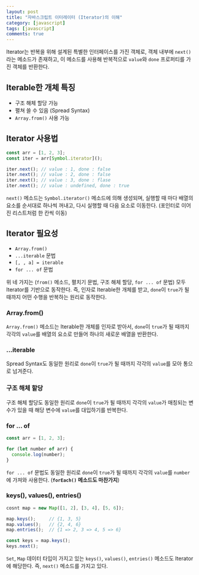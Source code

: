 ```yaml
---
layout: post
title: "자바스크립트 이터레이터 (Iterator)의 이해"
category: [javascript]
tags: [javascript]
comments: true
---
```


Iterator는 반복을 위해 설계된 특별한 인터페이스를 가진 객체로, 객체 내부에 `next()` 라는 메소드가 존재하고, 이 메소드를 사용해 반복적으로 `value`와 `done` 프로퍼티를 가진 객체를 반환한다.

## Iterable한 개체 특징

- 구조 해체 할당 가능
- 펼쳐 쓸 수 있음 (Spread Syntax)
- `Array.from()` 사용 가능

## Iterator 사용법

```javascript
const arr = [1, 2, 3];
const iter = arr[Symbol.iterator]();

iter.next(); // value : 1, done : false
iter.next(); // value : 2, done : false
iter.next(); // value : 3, done : flase
iter.next(); // value : undefined, done : true
```

`next()` 메소드는 `Symbol.iterator()` 메소드에 의해 생성되며, 실행할 때 마다 배열의 요소를 순서대로 하나씩 꺼내고, 다시 실행할 때 다음 요소로 이동한다. (포인터로 이어진 리스트처럼 한 칸씩 이동)

## Iterator 필요성

- `Array.from()`
- `...iterable` 문법
- `[, , a] = iterable`
- `for ... of` 문법

위 네 가지는 (`from()` 메소드, 펼치기 문법, 구조 해체 할당, `for ... of` 문법) 모두 Iterator를 기반으로 동작한다. 즉, 인자로 Iterable한 개체를 받고, `done`이 `true`가 될 때까지 어떤 수행을 반복하는 원리로 동작한다.

### Array.from()

`Array.from()` 메소드는 Iterable한 개체를 인자로 받아서, `done`이 `true`가 될 때까지 각각의 `value`를 배열의 요소로 만들어 하나의 새로운 배열을 반환한다.

### ...iterable

Spread Syntax도 동일한 원리로 `done`이 `true`가 될 때까지 각각의 `value`를 모아 통으로 넘겨준다.

### 구조 해체 할당

구조 해체 할당도 동일한 원리로 `done`이 `true`가 될 때까지 각각의 `value`가 매칭되는 변수가 있을 때 해당 변수에 `value`를 대입하기를 반복한다.

### for ... of

```javascript
const arr = [1, 2, 3];

for (let number of arr) {
  console.log(number);
}
```

`for ... of` 문법도 동일한 원리로 `done`이 `true`가 될 때까지 각각의 `value`를 `number`에 가져와 사용한다. (**`forEach()` 메소드도 마찬가지**)

### keys(), values(), entries()

```javascript
cosnt map = new Map([1, 2], [3, 4], [5, 6]);

map.keys();     // {1, 3, 5}
map.values();   // {2, 4, 6}
map.entries();  // {1 => 2, 3 => 4, 5 => 6}

const keys = map.keys();
keys.next();
```

`Set`, `Map` 데이터 타입이 가지고 있는 `keys()`, `values()`, `entries()` 메소드도 Iterator에 해당한다. 즉, `next()` 메소드를 가지고 있다.
